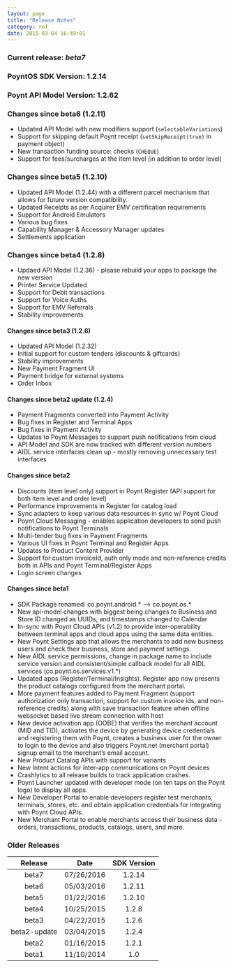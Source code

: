 ```yaml
---
layout: page
title: "Release Notes"
category: ref
date: 2015-03-04 16:49:01
---
```


### Current release: ***beta7***
### PoyntOS SDK Version: 1.2.14
### Poynt API Model Version: 1.2.62

### Changes since beta6 (1.2.11)
* Updated API Model with new modifiers support (`selectableVariations`)
* Support for skipping default Poynt receipt (`setSkipReceipt(true)` in payment object)
* New transaction funding source: checks (`CHEQUE`)
* Support for fees/surcharges at the item level (in addition to order level)

### Changes since beta5 (1.2.10)
* Updated API Model (1.2.44) with a different parcel mechanism that allows for future version compatibility.
* Updated Receipts as per Acquirer EMV certification requirements
* Support for Android Emulators
* Various bug fixes
* Capability Manager & Accessory Manager updates
* Settlements application

### Changes since beta4 (1.2.8)
* Updaed API Model (1.2.36) - please rebuild your apps to package the new version
* Printer Service Updated
* Support for Debit transactions
* Support for Voice Auths
* Support for EMV Referrals
* Stability improvements

#### Changes since beta3 (1.2.6)
* Updated API Model (1.2.32)
* Initial support for custom tenders (discounts & giftcards)
* Stability improvements
* New Payment Fragment UI
* Payment bridge for external systems
* Order Inbox

#### Changes since beta2 update (1.2.4)
* Payment Fragments converted into Payment Activity
* Bug fixes in Register and Terminal Apps
* Bug fixes in Payment Activity
* Updates to Poynt Messages to support push notifications from cloud
* API Model and SDK are now tracked with different version numbers
* AIDL service interfaces clean up - mostly removing unnecessary test interfaces

#### Changes since beta2

* Discounts (item level only) support in Poynt Register (API support for both item level and order level)
* Performance improvements in Register for catalog load
* Sync adapters to keep various data resources in sync w/ Poynt Cloud
* Poynt Cloud Messaging - enables application developers to send push notifications to Poynt Terminals
* Multi-tender bug fixes in Payment Fragments
* Various UI fixes in Poynt Terminal and Register Apps
* Updates to Product Content Provider
* Support for custom invoiceId, auth only mode and non-reference credits both in APIs and Poynt Terminal/Register Apps
* Login screen changes


#### Changes since beta1

* SDK Package renamed: co.poynt.android.* —> co.poynt.os.*
* New api-model changes with biggest being changes to Business and Store ID changed as UUIDs, and timestamps changed to Calendar
* In-sync with Poynt Cloud APIs (v1.2) to provide inter-operability between terminal apps and cloud apps using the same data entities.
* New Poynt Settings app that allows the merchants to add new business users and check their business, store and payment settings.
* New AIDL service permissions, change in package name to include service version and consistent/simple callback model for all AIDL services (co.poynt.os.services.v1.*)
* Updated apps (Register/Terminal/Insights). Register app now presents the product catalogs configured from the merchant portal.
* More payment features added to Payment Fragment (support authorization only transaction, support for custom invoice ids, and non-reference credits) along with save transaction feature when offline
websocket based live stream connection with host
* New device activation app (OOBE) that verifies the merchant account (MID and TID), activates the device by generating device credentials and registering them with Poynt, creates a business user for the owner to login to the device and also triggers Poynt.net (merchant portal) signup email to the merchant’s email account.
* New Product Catalog APIs with support for variants
* New Intent actions for inter-app communications on Poynt devices
* Crashlytics to all release builds to track application crashes.
* Poynt Launcher updated with developer mode (on ten taps on the Poynt logo) to display all apps.
* New Developer Portal to enable developers register test merchants, terminals, stores, etc. and obtain application credentials for integrating with Poynt Cloud APIs.
* New Merchant Portal to enable merchants access their business data - orders, transactions, products, catalogs, users, and more.

### Older Releases

| Release  | Date       | SDK Version |
|:--------:|:----------:|:-----------:|
| beta7    | 07/26/2016 | 1.2.14 |
| beta6    | 05/03/2016 | 1.2.11 |
| beta5    | 01/22/2016 | 1.2.10 |
| beta4    | 10/25/2015 | 1.2.8 |
| beta3    | 04/22/2015 | 1.2.6 |
| beta2-update| 03/04/2015| 1.2.4 |
| beta2    | 01/16/2015 | 1.2.1 |
| beta1    | 11/10/2014 | 1.0 |
